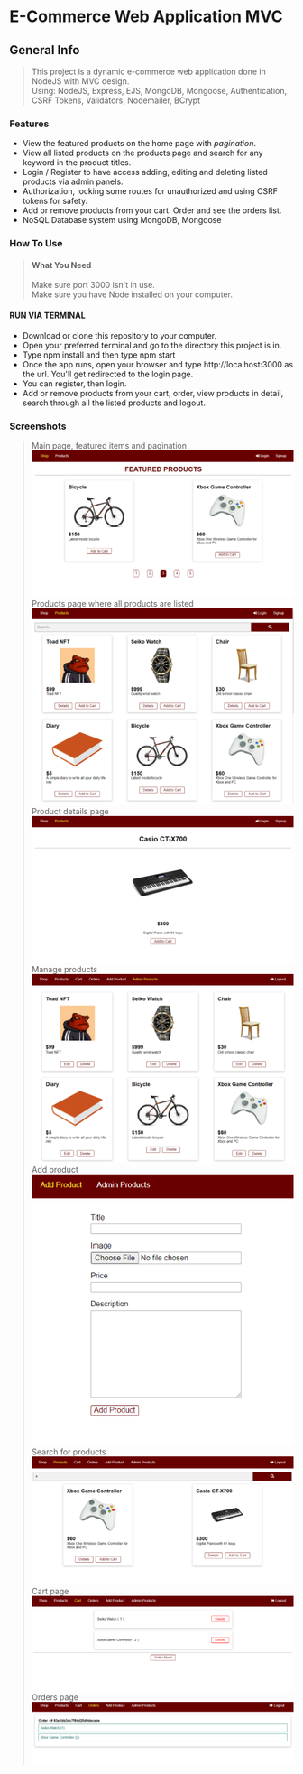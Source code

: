 E-Commerce Web Application MVC
================

General Info
------------
> This project is a dynamic e-commerce web application done in NodeJS with MVC design. <br>
> Using: NodeJS, Express, EJS, MongoDB, Mongoose, Authentication, CSRF Tokens, Validators, Nodemailer, BCrypt

### Features
* View the featured products on the home page with *pagination*.
* View all listed products on the products page and search for any keyword in the product titles.
* Login / Register to have access adding, editing and deleting listed products via admin panels.
* Authorization, locking some routes for unauthorized and using CSRF tokens for safety.
* Add or remove products from your cart. Order and see the orders list.
* NoSQL Database system using MongoDB, Mongoose

### How To Use
> #### What You Need
> Make sure port 3000 isn't in use. <br>
> Make sure you have Node installed on your computer.

#### RUN VIA TERMINAL
* Download or clone this repository to your computer.
* Open your preferred terminal and go to the directory this project is in.
* Type npm install and then type npm start
* Once the app runs, open your browser and type http://localhost:3000 as the url. You'll get redirected to the login page.
* You can register, then login.
* Add or remove products from your cart, order, view products in detail, search through all the listed products and logout. 

### Screenshots

> Main page, featured items and pagination ![Screenshot](Screenshots/Screenshot_1.png)
> Products page where all products are listed ![Screenshot](Screenshots/Screenshot_2.png)
> Product details page ![Screenshot](Screenshots/Screenshot_3.png)
> Manage products ![Screenshot](Screenshots/Screenshot_4.png)
> Add product<br> ![Screenshot](Screenshots/Screenshot_5.png)<br>
> Search for products ![Screenshot](Screenshots/Screenshot_6.png)
> Cart page ![Screenshot](Screenshots/Screenshot_7.png)
> Orders page ![Screenshot](Screenshots/Screenshot_8.png)
